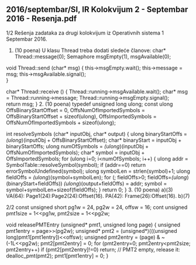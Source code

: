 2016/septembar/SI, IR Kolokvijum 2 - Septembar 2016 - Resenja.pdf
--------------------------------------------------------------------------------


1/2 
Rešenja zadataka za 
drugi kolokvijum iz Operativnih sistema 1 
Septembar 2016. 
1. (10 poena) U klasu Thread treba dodati sledeće članove: 
char* Thread::message(0); 
Semaphore msgEmpty(1), msgAvailable(0); 
 
void Thread::send (char* msg) { 
  this->msgEmpty.wait(); 
  this->message = msg; 
  this->msgAvailable.signal();  
} 
 
char* Thread::receive () { 
  Thread::running->msgAvailable.wait(); 
  char* msg = Thread::running->message; 
  Thread::running->msgEmpty.signal();  
  return msg; 
} 
2. (10 poena) 
typedef unsigned long ulong; 
const ulong OffsBinaryStartOffset = 0, 
         OffsNumOfImportedSymbols = OffsBinaryStartOffset + sizeof(ulong), 
         OffsImportedSymbols = OffsNumOfImportedSymbols + sizeof(ulong); 
 
int resolveSymbols (char* inputObj, char* output) { 
  ulong binaryStartOffs = *(ulong*)(inputObj + OffsBinaryStartOffset); 
  char* binaryStart = inputObj + binaryStartOffs; 
  ulong numOfSymbols = *(ulong*)(inputObj + OffsNumOfImportedSymbols); 
  char* symbol = inputObj + OffsImportedSymbols; 
  for (ulong i=0; i<numOfSymbols; i++) { 
     ulong addr = SymbolTable::resolveSymbol(symbol); 
     if (addr==0) return errorSymbolUndefined(symbol); 
     ulong symbolLen = strlen(symbol)+1; 
     ulong fieldOffs = *(ulong*)(symbol+symbolLen); 
     for (; fieldOffs>0; fieldOffs=*(ulong*)(binaryStart+fieldOffs)) 
       *(ulong*)(output+fieldOffs) = addr; 
     symbol = symbol+symbolLen+sizeof(fieldOffs); 
  } 
  return 0; 
} 
3. (10 poena) a)(3) VA(64): Page1(24):Page2(24):Offset(16). 
    PA(42): Frame(26):Offset(16). 
b)(7) 

2/2 
const unsigned short pg1w = 24, pg2w = 24, offsw = 16; 
cont unsigned pmt1size = 1<<pg1w, pmt2size = 1<<pg2w; 
 
void releasePMTEntry (unsigned* pmt1, unsigned long page) { 
  unsigned pmt1entry = page>>(pg2w); 
  unsigned* pmt2 = (unsigned*)(((unsigned long)pmt1[pmt1entry])<<offsw); 
  unsigned pmt2entry = (page) & ~(-1L<<pg2w); 
  pmt2[pmt2entry] = 0; 
  for (pmt2entry=0; pmt2entry<pmt2size; pmt2entry++) 
    if (pmt2[pmt2entry]!=0) return; 
  // PMT2 empty, release it: 
  dealloc_pmt(pmt2); 
  pmt1[pmt1entry] = 0; 
} 
 